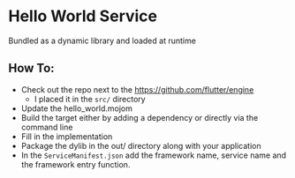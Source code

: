 Hello World Service
===================

Bundled as a dynamic library and loaded at runtime

How To:
-------

* Check out the repo next to the https://github.com/flutter/engine
  * I placed it in the `src/` directory
* Update the hello_world.mojom
* Build the target either by adding a dependency or directly via the command line
* Fill in the implementation
* Package the dylib in the out/ directory along with your application
* In the `ServiceManifest.json` add the framework name, service name and the framework entry function.
